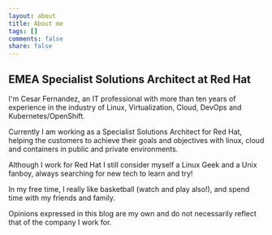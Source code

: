 ```yaml
---
layout: about
title: About me
tags: []
comments: false
share: false
---
```


## EMEA Specialist Solutions Architect at Red Hat

I'm Cesar Fernandez, an IT professional with more than ten years of experience in the industry of Linux, Virtualization, Cloud, DevOps and Kubernetes/OpenShift.

Currently I am working as a Specialist Solutions Architect for Red Hat, helping the customers to achieve their goals and objectives with linux, cloud and containers in public and private environments.

Although I work for Red Hat I still consider myself a Linux Geek and a Unix fanboy, always searching for new tech to learn and try!

In my free time, I really like basketball (watch and play also!), and spend time with my friends and family.

Opinions expressed in this blog are my own and do not necessarily reflect that of the company I work for.

